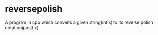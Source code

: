 # reversepolish
A program in cpp which converts a given string(infix) to its reverse polish notation(postfix)
